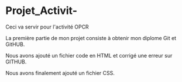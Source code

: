 # Projet_Activit-
Ceci va servir pour l'activité OPCR

La première partie de mon projet consiste à obtenir mon diplome Git et GitHUB.

Nous avons ajouté un fichier code en HTML et corrigé une erreur sur GITHUB.

Nous avons finalement ajouté un fichier CSS.

